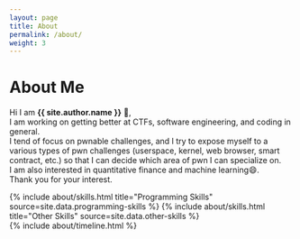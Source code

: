 ```yaml
---
layout: page
title: About
permalink: /about/
weight: 3
---
```


# **About Me**

Hi I am **{{ site.author.name }}** :wave:,<br>
I am working on getting better at CTFs, software engineering, and coding in general.<br>
I tend of focus on pwnable challenges, and I try to expose myself to a various types of pwn challenges (userspace, kernel, web browser, smart contract, etc.)
so that I can decide which area of pwn I can specialize on.<br>
I am also interested in quantitative finance and machine learning:smile:.<br>
Thank you for your interest.

<div class="row">
{% include about/skills.html title="Programming Skills" source=site.data.programming-skills %}
{% include about/skills.html title="Other Skills" source=site.data.other-skills %}
</div>

<div class="row">
{% include about/timeline.html %}
</div>
